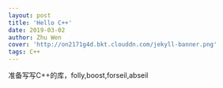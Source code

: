 ```yaml
---
layout: post
title: 'Hello C++'
date: 2019-03-02
author: Zhu Wen
cover: 'http://on2171g4d.bkt.clouddn.com/jekyll-banner.png'
tags: C++
---
```


准备写写C++的库，folly,boost,forseil,abseil
